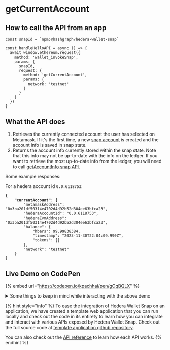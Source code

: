 # getCurrentAccount

## How to call the API from an app

```tsx
const snapId = `npm:@hashgraph/hedera-wallet-snap`

const handleHelloAPI = async () => {
  await window.ethereum.request({
    method: 'wallet_invokeSnap',
    params: {
      snapId,
      request: {
        method: 'getCurrentAccount',
        params: {
          network: 'testnet'
        }
      }
    }
  })
}
```

## What the API does

1. Retrieves the currently connected account the user has selected on Metamask. If it's the first time, a new [snap account](../../snap-account.md) is created and the account info is saved in snap state.
2. Returns the account info currently stored within the snap state. Note that this info may not be up-to-date with the info on the ledger. If you want to retrieve the most up-to-date info from the ledger, you will need to call [getAccountInfo snap API](../account-apis/getaccountinfo.md).

Some example responses:

For a hedera account id `0.0.6118753`:

<pre class="language-json"><code class="lang-json"><strong>{
</strong><strong>    "currentAccount": {
</strong>        "metamaskAddress": "0x3ba201df50314e4702d4d92b52d304ee63bfca23",
        "hederaAccountId": "0.0.6118753",
        "hederaEvmAddress": "0x3ba201df50314e4702d4d92b52d304ee63bfca23",
        "balance": {
            "hbars": 99.99838384,
            "timestamp": "2023-11-30T22:04:09.990Z",
            "tokens": {}
        },
        "network": "testnet"
    }
}
</code></pre>

## Live Demo on CodePen

{% embed url="https://codepen.io/kpachhai/pen/gOqBQLX" %}

<details>

<summary>Some things to keep in mind while interacting with the above demo</summary>

* If you're getting any errors with the live demo, make sure you go through the [FAQs](../../../basics/faqs.md) section to learn about what you may be missing. You need to install [Metamask](https://metamask.io/) in your browser for the live demo to work

</details>

{% hint style="info" %}
To ease the integration of Hedera Wallet Snap on an application, we have created a template web application that you can run locally and check out the code in its entirety to learn how you can integrate and interact with various APIs exposed by Hedera Wallet Snap. Check out the full source code at [template application github repository](https://github.com/hashgraph/hedera-metamask-snaps/tree/main/packages/hedera-wallet-snap/packages/site).

You can also check out the [API reference](../) to learn how each API works.
{% endhint %}
